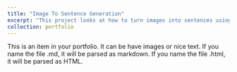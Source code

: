 ```yaml
---
title: "Image To Sentence Generation"
excerpt: "This project looks at how to turn images into sentences using attention mechanisms. We want to see how our model looks at images, picks out important parts, and makes captions that make sense. We're focusing on how visual things and words work together to understand how image captions are made. <br/><img src='images/imagetosentence_project_imageforportfolio.PNG'>"
collection: portfolio
---
```


This is an item in your portfolio. It can be have images or nice text. If you name the file .md, it will be parsed as markdown. If you name the file .html, it will be parsed as HTML. 
